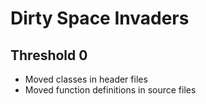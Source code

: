 # Dirty Space Invaders

## Threshold 0

* Moved classes in header files
* Moved function definitions in source files
